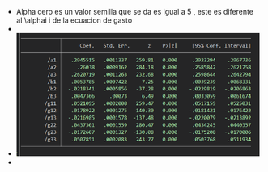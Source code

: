 - Alpha cero es un valor semilla que se da es igual a 5 , este es diferente al \alphai i de la ecuacion de gasto
-
- ![image.png](../assets/image_1640188064100_0.png)
-